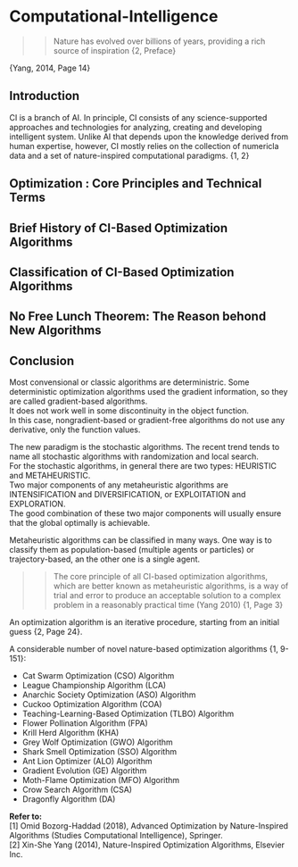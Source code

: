 # Computational-Intelligence  

 
>>Nature has evolved over billions of years, providing a rich source of inspiration {2, Preface}

{Yang, 2014, Page 14}   
## Introduction  
CI is a branch of AI. In principle, CI consists of any science-supported approaches and technologies for analyzing, creating and developing intelligent system. Unlike AI that depends upon the knowledge derived from human expertise, however, CI mostly relies on the collection of numericla data and a set of nature-inspired computational paradigms. {1, 2}  
  
  
  
## Optimization : Core Principles and Technical Terms 
## Brief History of CI-Based Optimization Algorithms  
## Classification of CI-Based Optimization Algorithms  
## No Free Lunch Theorem: The Reason behond New Algorithms  
## Conclusion  


  
Most convensional or classic algorithms are deterministric. Some deterministic optimization algorithms used the gradient information, so they are called gradient-based algorithms.  
It does not work well in some discontinuity in the object function.  
In this case, nongradient-based or gradient-free algorithms do not use any derivative, only the function values.  

The new paradigm is the stochastic algorithms. The recent trend tends to name all stochastic algorithms with randomization and local search.  
For the stochastic algorithms, in general there are two types: HEURISTIC and METAHEURISTIC.  
Two major components of any metaheuristic algorithms are INTENSIFICATION and DIVERSIFICATION, or EXPLOITATION and EXPLORATION.  
The good combination of these two major components will usually ensure that the global optimally is achievable.  

Metaheuristic algorithms can be classified in many ways. One way is to classify them as population-based (multiple agents or particles) or trajectory-based, an the other one is a single agent.  

>>The core principle of all CI-based optimization algorithms, which are better known as metaheuristic algorithms, is a way of trial and error to produce an acceptable solution to a complex problem in a reasonably practical time (Yang 2010) {1, Page 3}  
  
An optimization algorithm is an iterative procedure, starting from an initial guess {2, Page 24}.  


A considerable number of novel nature-based optimization algorithms {1, 9-151}:  
* Cat Swarm Optimization (CSO) Algorithm  
* League Championship Algorithm (LCA)  
* Anarchic Society Optimization (ASO) Algorithm  
* Cuckoo Optimization Algorithm (COA)  
* Teaching-Learning-Based Optimization (TLBO) Algorithm  
* Flower Pollination Algorithm (FPA)  
* Krill Herd Algorithm (KHA)  
* Grey Wolf Optimization (GWO) Algorithm  
* Shark Smell Optimization (SSO) Algorithm  
* Ant Lion Optimizer (ALO) Algorithm  
* Gradient Evolution (GE) Algorithm  
* Moth-Flame Optimization (MFO) Algorithm  
* Crow Search Algorithm (CSA)  
* Dragonfly Algorithm (DA)  


  
**Refer to:**  
[1] Omid Bozorg-Haddad (2018), Advanced Optimization by Nature-Inspired Algorithms (Studies Computational Intelligence), Springer.  
[2] Xin-She Yang (2014), Nature-Inspired Optimization Algorithms, Elsevier Inc.
